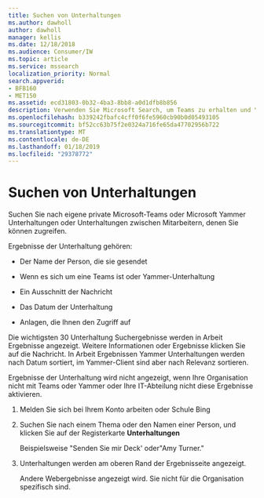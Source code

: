 ```yaml
---
title: Suchen von Unterhaltungen
ms.author: dawholl
author: dawholl
manager: kellis
ms.date: 12/18/2018
ms.audience: Consumer/IW
ms.topic: article
ms.service: mssearch
localization_priority: Normal
search.appverid:
- BFB160
- MET150
ms.assetid: ecd31803-0b32-4ba3-8bb8-a0d1dfb8b856
description: Verwenden Sie Microsoft Search, um Teams zu erhalten und Yammer-Unterhaltungen und die Details, die angezeigt werden,
ms.openlocfilehash: b339242fbafc4cff0f6fe5960cb90b0d05493105
ms.sourcegitcommit: bf52cc63b75f2e0324a716fe65da47702956b722
ms.translationtype: MT
ms.contentlocale: de-DE
ms.lasthandoff: 01/18/2019
ms.locfileid: "29378772"
---
```

# <a name="find-conversations"></a>Suchen von Unterhaltungen

Suchen Sie nach eigene private Microsoft-Teams oder Microsoft Yammer Unterhaltungen oder Unterhaltungen zwischen Mitarbeitern, denen Sie können zugreifen.
  
Ergebnisse der Unterhaltung gehören:
  
- Der Name der Person, die sie gesendet
    
- Wenn es sich um eine Teams ist oder Yammer-Unterhaltung
    
- Ein Ausschnitt der Nachricht
    
- Das Datum der Unterhaltung
    
- Anlagen, die Ihnen den Zugriff auf
    
Die wichtigsten 30 Unterhaltung Suchergebnisse werden in Arbeit Ergebnisse angezeigt. Weitere Informationen oder Ergebnisse klicken Sie auf die Nachricht. In Arbeit Ergebnissen Yammer Unterhaltungen werden nach Datum sortiert, im Yammer-Client sind aber nach Relevanz sortieren.
  
Ergebnisse der Unterhaltung wird nicht angezeigt, wenn Ihre Organisation nicht mit Teams oder Yammer oder Ihre IT-Abteilung nicht diese Ergebnisse aktivieren.
  
1. Melden Sie sich bei Ihrem Konto arbeiten oder Schule Bing
    
2. Suchen Sie nach einem Thema oder den Namen einer Person, und klicken Sie auf der Registerkarte **Unterhaltungen** 
    
    Beispielsweise "Senden Sie mir Deck' oder"Amy Turner."
    
3. Unterhaltungen werden am oberen Rand der Ergebnisseite angezeigt.
    
    Andere Webergebnisse angezeigt wird. Sie nicht für die Organisation spezifisch sind.
    


